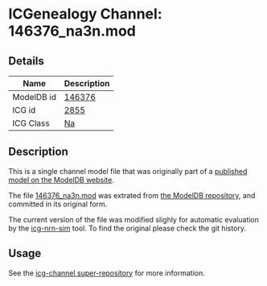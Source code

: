 # ICGenealogy Channel: 146376\_na3n.mod

## Details

Name | Description
---- | -----------
ModelDB id | [146376](http://senselab.med.yale.edu/ModelDB/ShowModel.cshtml?model=146376)
ICG id | [2855](http://icg.neurotheory.ox.ac.uk/channels/2/2855)
ICG Class | [Na](http://icg.neurotheory.ox.ac.uk/channels/2)

## Description

This is a single channel model file that was originally part of a [published model on the ModelDB website](http://senselab.med.yale.edu/mModelDB/ShowModel.cshtml?model=146376).


The file [146376\_na3n.mod](146376_na3n.mod) was extrated from [the ModelDB repository](http://senselab.med.yale.edu/ModelDB/ShowModel.cshtml?model=146376), and committed in its original form.

The current version of the file was modified slighly for automatic evaluation by the [icg-nrn-sim](https://github.com/icgenealogy/icg-nrn-sim) tool. To find the original please check the git history.


## Usage

See the [icg-channel super-repository](https://github.com/icgenealogy/icg-channels) for more information.
